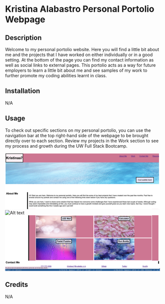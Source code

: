 # Kristina Alabastro Personal Portolio Webpage

## Description

Welcome to my personal portolio website. Here you will find a little bit about me and the projects that I have worked on either individually or in a good setting. At the bottom of the page you can find my contact information as well as social links to external pages. This portolio acts as a way for future employers to learn a little bit about me and see samples of my work to further promote my coding abilities learnt in class.

## Installation

N/A

## Usage

To check out specific sections on my personal portolio, you can use the navigation bar at the top right-hand side of the webpage to be  brought directly over to each section. Review my projects in the Work section to see my process and growth during the UW Full Stack Bootcamp.

![Alt text](assets/readmepics/kristina1.png "Screenshot1")
![Alt text](assets/readmepics/kristina2.png "Screenshot2")
![Alt text](assets/readmepics/kristina3.png "Screenshot3")

## Credits

N/A

